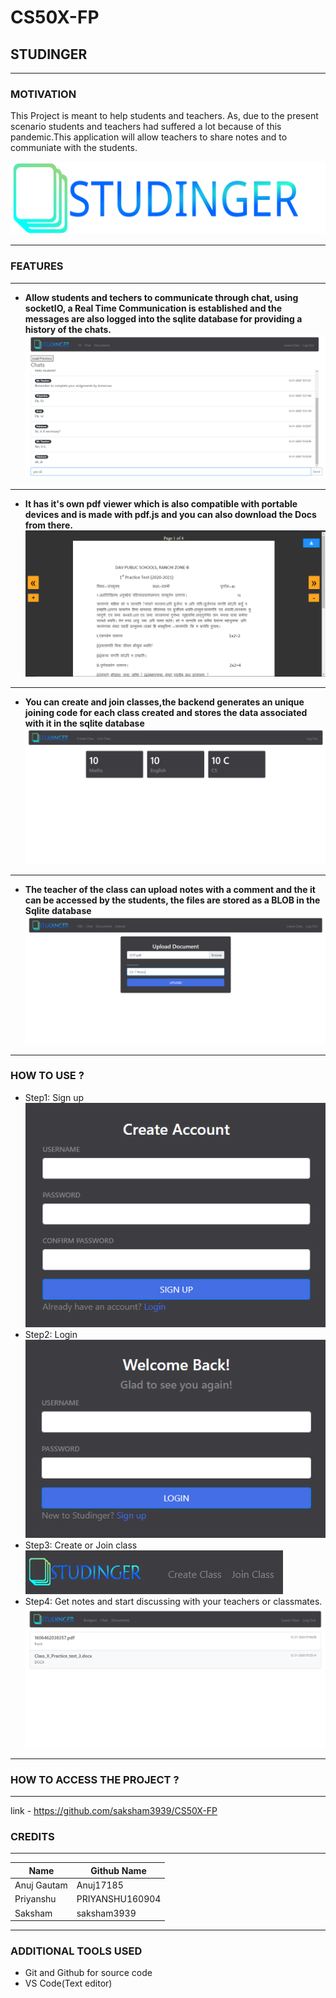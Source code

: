 # CS50X-FP

<!--NAME OF THE PROJECT-->
## STUDINGER
<hr>

<!--MOTIVATION-->
### MOTIVATION
This Project is meant to help students and teachers. As, due to the present scenario students and teachers had suffered a lot because of this pandemic.This application will allow teachers to share notes and to communiate with the students.




<!--logo of our web application -->
![Markdown Logo](static/logo.svg)

---
<!--features -->
### FEATURES
---

* __Allow students and techers to communicate through chat, using socketIO, a Real Time Communication is established and the messages are also logged into the sqlite database for providing a history of the chats.__
![image](static/chat.png)
---
* __It has it's own pdf viewer which is also compatible with portable devices and is made with pdf.js and you can also download the Docs from there.__
![image](static/pdf.png)
---
* __You can create and join classes,the backend generates an unique joining code for each class created and stores the data associated with it in the sqlite database__
![image](static/classes.png)
---
* __The teacher of the class can upload notes with a comment and the it can be accessed by the students, the files are stored as a BLOB in the Sqlite database__
![image](static/upload.png)
___

### HOW TO USE ?

* Step1: Sign up<br>
![image](static/signu.png)
* Step2: Login<br>
![image](static/login.png)
* Step3: Create or Join class<br>
![image](static/class.png)
* Step4: Get notes and start discussing with your teachers or classmates. <br>
![image](static/notes.png)

---

### HOW TO ACCESS THE PROJECT ?
----

<!--github Link of the project-->
link - https://github.com/saksham3939/CS50X-FP

### CREDITS
---
<!--Name of the contributors-->
|Name       |Github Name    |
|---------- |------         |
|Anuj Gautam|Anuj17185      |
|Priyanshu  |PRIYANSHU160904|
|Saksham    |saksham3939    |
___

### ADDITIONAL TOOLS USED 

* Git and Github for source code
* VS Code(Text editor)


